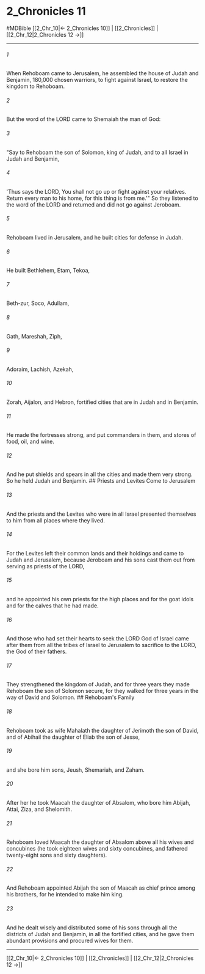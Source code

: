 # 2_Chronicles 11
#MDBible
[[2_Chr_10|← 2_Chronicles 10]] | [[2_Chronicles]] | [[2_Chr_12|2_Chronicles 12 →]]

***

###### 1 
When Rehoboam came to Jerusalem, he assembled the house of Judah and Benjamin, 180,000 chosen warriors, to fight against Israel, to restore the kingdom to Rehoboam. 

###### 2 
But the word of the LORD came to Shemaiah the man of God: 

###### 3 
"Say to Rehoboam the son of Solomon, king of Judah, and to all Israel in Judah and Benjamin, 

###### 4 
'Thus says the LORD, You shall not go up or fight against your relatives. Return every man to his home, for this thing is from me.'" So they listened to the word of the LORD and returned and did not go against Jeroboam. 

###### 5 
Rehoboam lived in Jerusalem, and he built cities for defense in Judah. 

###### 6 
He built Bethlehem, Etam, Tekoa, 

###### 7 
Beth-zur, Soco, Adullam, 

###### 8 
Gath, Mareshah, Ziph, 

###### 9 
Adoraim, Lachish, Azekah, 

###### 10 
Zorah, Aijalon, and Hebron, fortified cities that are in Judah and in Benjamin. 

###### 11 
He made the fortresses strong, and put commanders in them, and stores of food, oil, and wine. 

###### 12 
And he put shields and spears in all the cities and made them very strong. So he held Judah and Benjamin. ## Priests and Levites Come to Jerusalem 

###### 13 
And the priests and the Levites who were in all Israel presented themselves to him from all places where they lived. 

###### 14 
For the Levites left their common lands and their holdings and came to Judah and Jerusalem, because Jeroboam and his sons cast them out from serving as priests of the LORD, 

###### 15 
and he appointed his own priests for the high places and for the goat idols and for the calves that he had made. 

###### 16 
And those who had set their hearts to seek the LORD God of Israel came after them from all the tribes of Israel to Jerusalem to sacrifice to the LORD, the God of their fathers. 

###### 17 
They strengthened the kingdom of Judah, and for three years they made Rehoboam the son of Solomon secure, for they walked for three years in the way of David and Solomon. ## Rehoboam's Family 

###### 18 
Rehoboam took as wife Mahalath the daughter of Jerimoth the son of David, and of Abihail the daughter of Eliab the son of Jesse, 

###### 19 
and she bore him sons, Jeush, Shemariah, and Zaham. 

###### 20 
After her he took Maacah the daughter of Absalom, who bore him Abijah, Attai, Ziza, and Shelomith. 

###### 21 
Rehoboam loved Maacah the daughter of Absalom above all his wives and concubines (he took eighteen wives and sixty concubines, and fathered twenty-eight sons and sixty daughters). 

###### 22 
And Rehoboam appointed Abijah the son of Maacah as chief prince among his brothers, for he intended to make him king. 

###### 23 
And he dealt wisely and distributed some of his sons through all the districts of Judah and Benjamin, in all the fortified cities, and he gave them abundant provisions and procured wives for them. 

***

[[2_Chr_10|← 2_Chronicles 10]] | [[2_Chronicles]] | [[2_Chr_12|2_Chronicles 12 →]]

